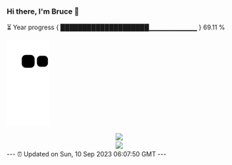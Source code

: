 ### Hi there, I'm Bruce 👋
⏳ Year progress { ████████████████████▁▁▁▁▁▁▁▁▁▁ } 69.11 %

![](https://raw.githubusercontent.com/Swiftie13st/Swiftie13st/main/assets/github-contribution-grid-snake.svg)


<div align="center"> <img src="https://metrics.lecoq.io/Swiftie13st?template=classic&config.timezone=Asia%2FShanghai"> </div>

<div align="center"> <img src="https://github-readme-streak-stats.herokuapp.com/?user=Swiftie13st" /> </div>
---
⏰ Updated on Sun, 10 Sep 2023 06:07:50 GMT
---

